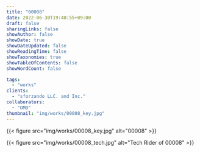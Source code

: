 ```yaml
---
title: "00008"
date: 2022-06-30T19:40:55+09:00
draft: false
sharingLinks: false
showAuthor: false
showDate: true
showDateUpdated: false
showReadingTime: false
showTaxonomies: true
showTableOfContents: false
showWordCount: false

tags:
  - "works"
clients:
  - "sforzando LLC. and Inc."
collaborators:
  - "OMD"
thumbnail: "img/works/00008_key.jpg"
---
```


{{< figure src="img/works/00008_key.jpg" alt="00008" >}}

{{< figure src="img/works/00008_tech.jpg" alt="Tech Rider of 00008" >}}
